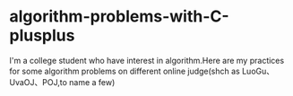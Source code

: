# algorithm-problems-with-C-plusplus
I'm a college student who have interest in algorithm.Here are my practices for some algorithm problems on different online judge(shch as LuoGu、UvaOJ、POJ,to name a few)

